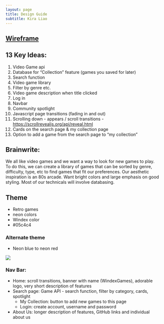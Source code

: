 ```yaml
---
layout: page
title: Design Guide
subtitle: Kira Liao
---
```

## [Wireframe](https://docs.google.com/presentation/d/1bv--S9_jOwYo-GynX0uEnSAN2nPqQGaUkrtaWwmMdtM/edit?usp=sharing)
## 13 Key Ideas:
1. Video Game api
2. Database for “Collection” feature (games you saved for later)
3. Search function
4. Video game library
5. Filter by genre etc.
6. Video game description when title clicked
7. Log in
8. Navbar
9. Community spotlight
10. Javascript page transitions (fading in and out)
11. Scrolling down - appears / scroll transitions - https://scrollrevealjs.org/api/reveal.html
12. Cards on the search page & my collection page
13. Option to add a game from the search page to “my collection”

## Brainwrite:
We all like video games and we want a way to look for new games to play. To do this, we can create a library of games that can be sorted by genre, difficulty, type, etc to find games that fit our preferences. Our aesthetic inspiration is an 80s arcade. Want bright colors and large emphasis on good styling. Most of our technicals will involve databasing.

## Theme
- Retro games
- neon colors
- Windex color
- #05c4c4
### Alternate theme
- Neon blue to neon red

![](https://i.redd.it/axdvmy184z281.jpg)
### Nav Bar:
* Home: scroll transitions, banner with name (WindexGames), adorable logo, very short description of features
* Search page: Game API - search function, filter by category, cards, spotlight
    * My Collection: button to add new games to this page
    * Login: create account, username and password
* About Us: longer description of features, GitHub links and individual about us